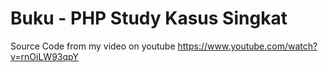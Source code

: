 # Buku - PHP Study Kasus Singkat
Source Code from my video on youtube
https://www.youtube.com/watch?v=rnOiLW93qpY

